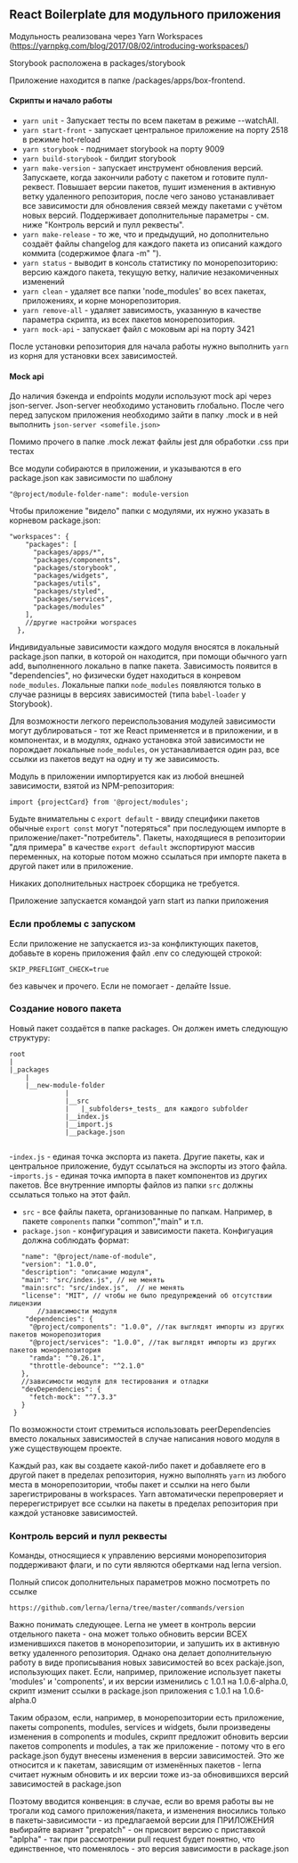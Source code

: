 ## React Boilerplate для модульного приложения

Модульность реализована через Yarn Workspaces (https://yarnpkg.com/blog/2017/08/02/introducing-workspaces/)

Storybook расположена в packages/storybook

Приложение находится в папке /packages/apps/box-frontend. 

#### Скрипты и начало работы
- `yarn unit` - Запускает тесты по всем пакетам в режиме --watchAll.
- `yarn start-front` - запускает центральное приложение на порту 2518 в режиме hot-reload
- `yarn storybook` - поднимает storybook на порту 9009
- `yarn build-storybook` - билдит storybook 
- `yarn make-version` - запускает инструмент обновления версий. Запускаете, когда закончили работу с пакетом и готовите пулл-реквест. Повышает версии пакетов, пушит изменения в активную ветку удаленного репозитория, после чего заново устанавливает все зависимости для обновления связей между пакетами с учётом новых версий. Поддерживает дополнительные параметры - см. ниже "Контроль версий и пулл реквесты". 
- `yarn make-release` - то же, что и предыдущий, но дополнительно создаёт файлы changelog для каждого пакета из описаний каждого коммита (содержимое флага -m" ").
- `yarn status` - выводит в консоль статистику по монорепозиторию: версию каждого пакета, текущую ветку, наличие незакомиченных изменений
- `yarn clean` - удаляет все папки 'node_modules' во всех пакетах, приложениях, и корне монорепозитория. 
- `yarn remove-all` - удаляет зависимость, указанную в качестве параметра скрипта, из всех пакетов монорепозитория.
- `yarn mock-api` - запускает файл с моковым api на порту 3421  


После установки репозитория для начала работы нужно выполнить `yarn` из корня для установки всех зависимостей. 

#### Mock api
До наличия бэкенда и endpoints модули используют mock api через json-server. Json-server необходимо установить глобально. После чего перед запуском приложения необходимо зайти в папку .mock и в ней выполнить `json-server <somefile.json>`

Помимо прочего в папке .mock лежат файлы jest для обработки .css при тестах

Все модули собираются в приложении, и указываются в его package.json как зависимости по шаблону
 
    
    "@project/module-folder-name": module-version
    
    
Чтобы приложение "видело" папки с модулями, их нужно указать в корневом package.json:
```
"workspaces": {    
    "packages": [
      "packages/apps/*",
      "packages/components",
      "packages/storybook",
      "packages/widgets",
      "packages/utils",
      "packages/styled",
      "packages/services",
      "packages/modules"
    ],
    //другие настройки worspaces
  },
```

Индивидуальные зависимости каждого модуля вносятся в локальный package.json папки, в которой он находится, при помощи обычного yarn add, выполненного локально в папке пакета. Зависимость появится в "dependencies", но физически будет находиться в конревом `node_modules`. Локальные папки `node_modules` появляются только в случае разницы в версиях зависимостей (типа `babel-loader` у Storybook).

Для возможности легкого переиспользования модулей зависимости могут дублироваться - тот же React применяется и в приложении, и в компонентах, и в модулях, однако установка этой зависимости не порождает локальные `node_modules`, он устанавливается один раз, все ссылки из пакетов ведут на одну и ту же зависимость.   

Модуль в приложении импортируется как из любой внешней зависимости, взятой из NPM-репозитория:
```
import {projectCard} from '@project/modules';
```

Будьте внимательны с `export default` - ввиду специфики пакетов обычные `export const` могут "потеряться" при последующем импорте в приложение/пакет-"потребитель". Пакеты, находящиеся в репозитории "для примера" в качестве `export default` экспортируют массив переменных, на которые потом можно ссылаться при импорте пакета в другой пакет или в приложение. 

Никаких дополнительных настроек сборщика не требуется.

Приложение запускается командой yarn start из папки приложения

### Если проблемы с запуском
Если приложение не запускается из-за конфликтующих пакетов, добавьте в корень приложения файл .env со следующей строкой:
```
SKIP_PREFLIGHT_CHECK=true
```
без кавычек и прочего. Если не помогает - делайте Issue.

### Создание нового пакета
Новый пакет создаётся в папке packages. Он должен иметь следующую структуру:

```
root
|
|_packages
    |
    |__new-module-folder
              |
              |__src
              |   |_subfolders+_tests_ для каждого subfolder
              |__index.js
              |__import.js
              |__package.json                            
    
 ```
 
 -`index.js` - единая точка экспорта из пакета. Другие пакеты, как и центральное приложение, будут ссылаться на экспорты из этого файла.
 -`imports.js` - единая точка импорта в пакет компонентов из других пакетов. Все внутренние импорты файлов из папки `src` должны ссылаться только на этот файл.
 - `src` - все файлы пакета, организованные по папкам. Например, в пакете `components` папки "common","main" и т.п.
 - `package.json` - конфигурация и зависимости пакета. Конфигуация должна соблюдать формат:
 
 ```{
    "name": "@project/name-of-module",
    "version": "1.0.0",
    "description": "описание модуля",
    "main": "src/index.js", // не менять
    "main:src": "src/index.js",  // не менять
    "license": "MIT", // чтобы не было предупреждений об отсутствии лицензии
        //зависимости модуля
     "dependencies": {
      "@project/components": "1.0.0", //так выглядят импорты из других пакетов монорепозитория
      "@project/services": "1.0.0", //так выглядят импорты из других пакетов монорепозитория
      "ramda": "^0.26.1",
      "throttle-debounce": "^2.1.0"
    },
    //зависимости модуля для тестирования и отладки
    "devDependencies": {
      "fetch-mock": "^7.3.3"
    }
  }
  ``` 
  
  По возможности стоит стремиться использовать peerDependencies вместо локальных зависимостей в случае написания нового модуля в уже существующем проекте. 
  
  Каждый раз, как вы создаете какой-либо пакет и добавляете его в другой пакет в пределах репозитория, нужно выполнять `yarn` из любого места в монорепозитории, чтобы пакет и ссылки на него были зарегистрированы в workspaces. Yarn автоматически перепроверяет и перерегистрирует все ссылки на пакеты в пределах репозитория при каждой установке зависимостей. 
  
 ### Контроль версий и пулл реквесты
 Команды, относящиеся к управлению версиями монорепозитория поддерживают флаги, и по сути являются обертками над lerna version. 
 
 Полный список дополнительных параметров можно посмотреть по ссылке 
 ```
 https://github.com/lerna/lerna/tree/master/commands/version
 ```
 
 Важно понимать следующее. Lerna не умеет в контроль версии отдельного пакета - она может только обновить версии ВСЕХ изменившихся пакетов в монорепозитории, и запушить их в активную ветку удаленного репозитория. Однако она делает дополнительную работу в виде прописывания новых зависимостей во всех packaje.json, использующих пакет. Если, например, приложение использует пакеты 'modules' и 'components', и их версии изменились с 1.0.1 на 1.0.6-alpha.0, скрипт изменит ссылки в package.json приложения с 1.0.1 на 1.0.6-alpha.0
 
 Таким образом, если, например, в монорепозитории есть приложение, пакеты components, modules, services и widgets, были произведены изменения в components и modules, скрипт предложит обновить версии пакетов components и modules, а так же приложение - потому что в его package.json будут внесены изменения в версии зависимостей. Это же относится и к пакетам, зависящим от изменённых пакетов - lerna считает нужным обновить и их версии тоже из-за обновившихся версий зависимостей в package.json 
 
 Поэтому вводится конвенция:
 в случае, если во время работы вы не трогали код самого приложения/пакета, и изменения вносились только в пакеты-зависимости - из предлагаемой версии для ПРИЛОЖЕНИЯ выбирайте вариант "prepatch" - он присвоит версию с приставкой "aplpha" - так при рассмотрении pull request будет понятно, что единственное, что поменялось - это версия зависимости в package.json 